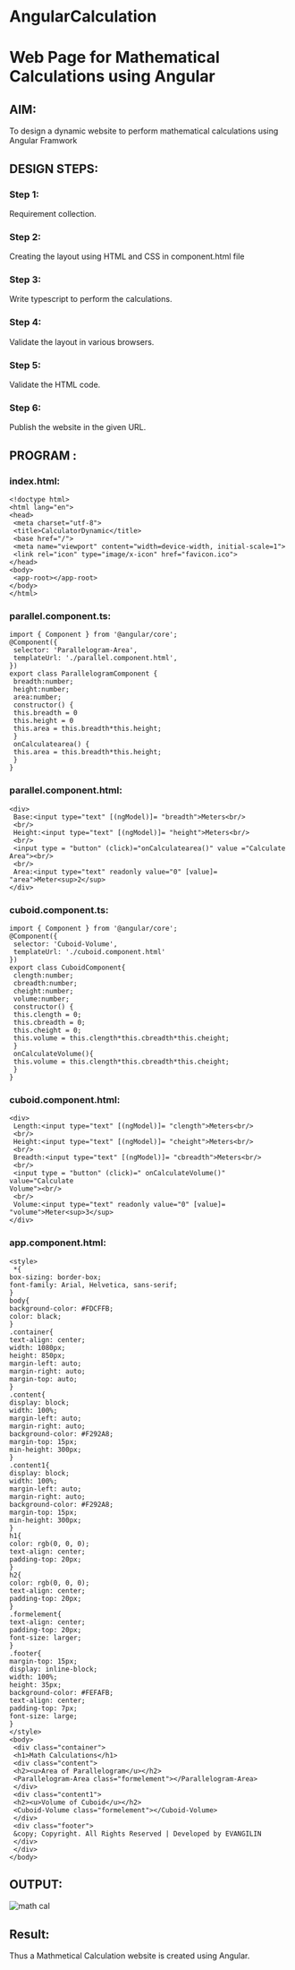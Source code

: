 # AngularCalculation

# Web Page for Mathematical Calculations using Angular

## AIM:
To design a dynamic website to perform mathematical calculations using Angular Framwork

## DESIGN STEPS:

### Step 1:

Requirement collection.

### Step 2:

Creating the layout using HTML and CSS in component.html file

### Step 3:

Write typescript to perform the calculations.

### Step 4:

Validate the layout in various browsers.

### Step 5:

Validate the HTML code.

### Step 6:

Publish the website in the given URL.

## PROGRAM :

### index.html:
```
<!doctype html>
<html lang="en">
<head>
 <meta charset="utf-8">
 <title>CalculatorDynamic</title>
 <base href="/">
 <meta name="viewport" content="width=device-width, initial-scale=1">
 <link rel="icon" type="image/x-icon" href="favicon.ico">
</head>
<body>
 <app-root></app-root>
</body>
</html>
```

### parallel.component.ts:
```
import { Component } from '@angular/core';
@Component({
 selector: 'Parallelogram-Area',
 templateUrl: './parallel.component.html',
})
export class ParallelogramComponent {
 breadth:number;
 height:number;
 area:number;
 constructor() {
 this.breadth = 0
 this.height = 0
 this.area = this.breadth*this.height;
 }
 onCalculatearea() {
 this.area = this.breadth*this.height;
 }
}
```

### parallel.component.html:
```
<div>
 Base:<input type="text" [(ngModel)]= "breadth">Meters<br/>
 <br/>
 Height:<input type="text" [(ngModel)]= "height">Meters<br/>
 <br/>
 <input type = "button" (click)="onCalculatearea()" value ="Calculate
Area"><br/>
 <br/>
 Area:<input type="text" readonly value="0" [value]= "area">Meter<sup>2</sup>
</div>
```

### cuboid.component.ts:
```
import { Component } from '@angular/core';
@Component({
 selector: 'Cuboid-Volume',
 templateUrl: './cuboid.component.html'
})
export class CuboidComponent{
 clength:number;
 cbreadth:number;
 cheight:number;
 volume:number;
 constructor() {
 this.clength = 0;
 this.cbreadth = 0;
 this.cheight = 0;
 this.volume = this.clength*this.cbreadth*this.cheight;
 }
 onCalculateVolume(){
 this.volume = this.clength*this.cbreadth*this.cheight;
 }
}
```

### cuboid.component.html:
```
<div>
 Length:<input type="text" [(ngModel)]= "clength">Meters<br/>
 <br/>
 Height:<input type="text" [(ngModel)]= "cheight">Meters<br/>
 <br/>
 Breadth:<input type="text" [(ngModel)]= "cbreadth">Meters<br/>
 <br/>
 <input type = "button" (click)=" onCalculateVolume()" value="Calculate
Volume"><br/>
 <br/>
 Volume:<input type="text" readonly value="0" [value]=
"volume">Meter<sup>3</sup>
</div>
```

### app.component.html:
```
<style>
 *{
box-sizing: border-box;
font-family: Arial, Helvetica, sans-serif;
}
body{
background-color: #FDCFFB;
color: black;
}
.container{
text-align: center;
width: 1080px;
height: 850px;
margin-left: auto;
margin-right: auto;
margin-top: auto;
}
.content{
display: block;
width: 100%;
margin-left: auto;
margin-right: auto;
background-color: #F292A8;
margin-top: 15px;
min-height: 300px;
}
.content1{
display: block;
width: 100%;
margin-left: auto;
margin-right: auto;
background-color: #F292A8;
margin-top: 15px;
min-height: 300px;
}
h1{
color: rgb(0, 0, 0);
text-align: center;
padding-top: 20px;
}
h2{
color: rgb(0, 0, 0);
text-align: center;
padding-top: 20px;
}
.formelement{
text-align: center;
padding-top: 20px;
font-size: larger;
}
.footer{
margin-top: 15px;
display: inline-block;
width: 100%;
height: 35px;
background-color: #FEFAFB;
text-align: center;
padding-top: 7px;
font-size: large;
}
</style>
<body>
 <div class="container">
 <h1>Math Calculations</h1>
 <div class="content">
 <h2><u>Area of Parallelogram</u></h2>
 <Parallelogram-Area class="formelement"></Parallelogram-Area>
 </div>
 <div class="content1">
 <h2><u>Volume of Cuboid</u></h2>
 <Cuboid-Volume class="formelement"></Cuboid-Volume>
 </div>
 <div class="footer">
 &copy; Copyright. All Rights Reserved | Developed by EVANGILIN
 </div>
 </div>
</body>
```


## OUTPUT:
![math cal](https://user-images.githubusercontent.com/94219798/154797401-7c4c9360-8ecf-4deb-acd8-a75e4603b525.JPG)


## Result:
Thus a Mathmetical Calculation website is created using Angular.
